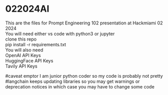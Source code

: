 # 022024AI

This are the files for Prompt Engineering 102 presentation at Hackmiami 02 2024 </br>
You will need either vs code with python3 or jupyter </br>
clone this repo </br>
pip install -r requirements.txt </br>
You will also need </br>
OpenAI API Keys </br>
HuggingFace API Keys </br>
Tavily API Keys</br>


#caveat emptor I am junior python coder so my code is probably not pretty </br>
#langchain keeps updating libraries so you may get warnings or deprecation notices in which case you may have to change some code 